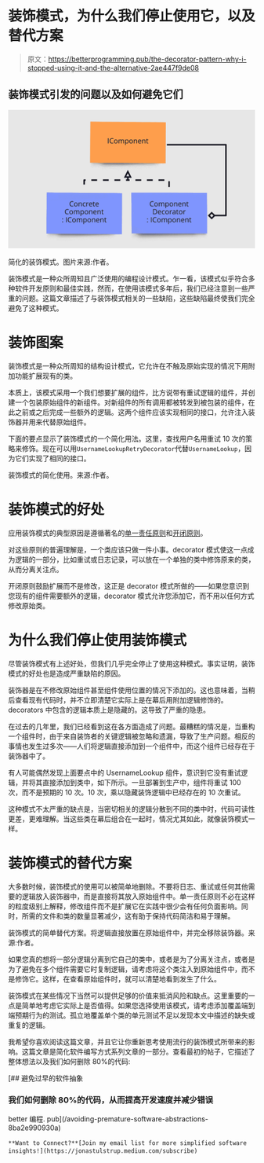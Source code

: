 # 装饰模式，为什么我们停止使用它，以及替代方案

> 原文：<https://betterprogramming.pub/the-decorator-pattern-why-i-stopped-using-it-and-the-alternative-2ae447f9de08>

## 装饰模式引发的问题以及如何避免它们

![](img/9bd61771fe6f0af61c3a29666b84f71f.png)

简化的装饰模式。图片来源:作者。

装饰模式是一种众所周知且广泛使用的编程设计模式。乍一看，该模式似乎符合多种软件开发原则和最佳实践，然而，在使用该模式多年后，我们已经注意到一些严重的问题。这篇文章描述了与装饰模式相关的一些缺陷，这些缺陷最终使我们完全避免了这种模式。

# 装饰图案

装饰模式是一种众所周知的结构设计模式，它允许在不触及原始实现的情况下用附加功能扩展现有的类。

本质上，该模式采用一个我们想要扩展的组件，比方说带有重试逻辑的组件，并创建一个包装原始组件的新组件。对新组件的所有调用都被转发到被包装的组件，在此之前或之后完成一些额外的逻辑。这两个组件应该实现相同的接口，允许注入装饰器并用来代替原始组件。

下面的要点显示了装饰模式的一个简化用法。这里，查找用户名用重试 10 次的策略来修饰。现在可以用`UsernameLookupRetryDecorator`代替`UsernameLookup`，因为它们实现了相同的接口。

装饰模式的简化使用。来源:作者。

# 装饰模式的好处

应用装饰模式的典型原因是遵循著名的[单一责任原则](https://en.wikipedia.org/wiki/Single-responsibility_principle)和[开闭原则](https://en.wikipedia.org/wiki/Open%E2%80%93closed_principle)。

对这些原则的普遍理解是，一个类应该只做一件小事。decorator 模式使这一点成为逻辑的一部分，比如重试或日志记录，可以放在一个单独的类中修饰原来的类，从而分离关注点。

开闭原则鼓励扩展而不是修改，这正是 decorator 模式所做的——如果您意识到您现有的组件需要额外的逻辑，decorator 模式允许您添加它，而不用以任何方式修改原始类。

# 为什么我们停止使用装饰模式

尽管装饰模式有上述好处，但我们几乎完全停止了使用这种模式。事实证明，装饰模式的好处也是造成严重缺陷的原因。

装饰器是在不修改原始组件甚至组件使用位置的情况下添加的。这也意味着，当稍后查看现有代码时，并不立即清楚它实际上是在幕后用附加逻辑修饰的。decorators 中包含的逻辑本质上是隐藏的。这导致了严重的隐患。

在过去的几年里，我们已经看到这在各方面造成了问题。最糟糕的情况是，当重构一个组件时，由于来自装饰者的关键逻辑被忽略和遗漏，导致了生产问题。相反的事情也发生过多次——人们将逻辑直接添加到一个组件中，而这个组件已经存在于装饰器中了。

有人可能偶然发现上面要点中的 UsernameLookup 组件，意识到它没有重试逻辑，并将其直接添加到类中，如下所示。一旦部署到生产中，组件将重试 100 次，而不是预期的 10 次。10 次，乘以隐藏装饰逻辑中已经存在的 10 次重试。

这种模式不太严重的缺点是，当密切相关的逻辑分散到不同的类中时，代码可读性更差，更难理解。当这些类在幕后组合在一起时，情况尤其如此，就像装饰模式一样。

# 装饰模式的替代方案

大多数时候，装饰模式的使用可以被简单地删除。不要将日志、重试或任何其他需要的逻辑放入装饰器中，而是直接将其放入原始组件中。单一责任原则不必在这样的粒度级别上解释，修改组件而不是扩展它在实践中很少会有任何负面影响。同时，所需的文件和类的数量显著减少，这有助于保持代码简洁和易于理解。

装饰模式的简单替代方案。将逻辑直接放置在原始组件中，并完全移除装饰器。来源:作者。

如果您真的想将一部分逻辑分离到它自己的类中，或者是为了分离关注点，或者是为了避免在多个组件需要它时复制逻辑，请考虑将这个类注入到原始组件中，而不是修饰它。这样，在查看原始组件时，就可以清楚地看到发生了什么。

装饰模式在某些情况下当然可以提供足够的价值来抵消风险和缺点。这里重要的一点是简单地考虑它实际上是否值得。如果您选择使用该模式，请考虑添加覆盖端到端预期行为的测试。孤立地覆盖单个类的单元测试不足以发现本文中描述的缺失或重复的逻辑。

我希望你喜欢阅读这篇文章，并且它让你重新思考使用流行的装饰模式所带来的影响。这篇文章是简化软件编写方式系列文章的一部分。查看最初的帖子，它描述了整体想法以及我们如何删除 80%的代码:

[](/avoiding-premature-software-abstractions-8ba2e990930a) [## 避免过早的软件抽象

### 我们如何删除 80%的代码，从而提高开发速度并减少错误

better 编程. pub](/avoiding-premature-software-abstractions-8ba2e990930a) 

```
**Want to Connect?**[Join my email list for more simplified software insights!](https://jonastulstrup.medium.com/subscribe)
```